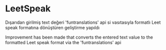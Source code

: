 # LeetSpeak
Dışarıdan girilmiş text değeri 'funtranslations' api si vasıtasıyla formatlı Leet speak formatına dönüştüren geliştirme yapıldı

Improvement has been made that converts the entered text value to the formatted Leet speak format via the 'funtranslations' api
